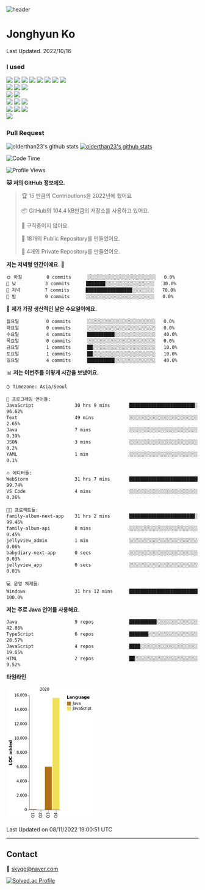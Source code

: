 ![header](https://capsule-render.vercel.app/api?type=waving&color=gradient&height=200&section=header&text=JongHyun%20Ko&fontSize=70)

# Jonghyun Ko

Last Updated. 2022/10/16

### I used
<img src="https://img.shields.io/badge/JavaScript-F7DF1E?style=flat&logo=JavaScript&logoColor=white"/></a>
<img src="https://img.shields.io/badge/TypeScript-3178C6?style=flat&logo=TypeScript&logoColor=white"/></a>
<img src="https://img.shields.io/badge/React-61DAFE?style=flat&logo=React&logoColor=white"/></a>
<img src="https://img.shields.io/badge/React Native-764ABC?style=flat&logo=React&logoColor=white"/></a>
<img src="https://img.shields.io/badge/NextJS-000000?style=flat&logo=Next.js&logoColor=white"/></a>
<img src="https://img.shields.io/badge/Jquery-0769AD?style=flat&logo=jQuery&logoColor=white"/></a>
<img src="https://img.shields.io/badge/Sass-CC6699?style=flat&logo=Sass&logoColor=white"/></a>
<img src="https://img.shields.io/badge/Gatsby-663399?style=flat&logo=Gatsby&logoColor=white"/></a>
<br/>
<img src="https://img.shields.io/badge/Redux-764ABC?style=flat&logo=Redux&logoColor=white"/></a>
<img src="https://img.shields.io/badge/Jest-C21325?style=flat&logo=Jest&logoColor=white"/></a>
<img src="https://img.shields.io/badge/Storybook-FF4785?style=flat&logo=Storybook&logoColor=white"/></a>
<br/>
<img src="https://img.shields.io/badge/Spring Boot-6DB33F?style=flat&logo=SpringBoot&logoColor=white"/></a>
<img src="https://img.shields.io/badge/Node.js-339933?style=flat&logo=Node.js&logoColor=white"/></a>
<br/>
<img src="https://img.shields.io/badge/MySQL-4479A1?style=flat&logo=MySQL&logoColor=white"/></a>
<img src="https://img.shields.io/badge/Oracle-F80000?style=flat&logo=Oracle&logoColor=white"/></a>
<img src="https://img.shields.io/badge/Elastic search-005571?style=flat&logo=Elasticsearch&logoColor=white"/></a>
<br/>
<img src="https://img.shields.io/badge/Atlassian-0052CC?style=flat&logo=Atlassian&logoColor=white"/></a>
<img src="https://img.shields.io/badge/Vercel-000000?style=flat&logo=Vercel&logoColor=white"/></a>
<img src="https://img.shields.io/badge/AWS-FF9900?style=flat&logo=Amazon AWS&logoColor=white"/></a>
<br/>
<img src="https://img.shields.io/badge/Jetbrains-0052CC?style=flat&logo=JetBrains&logoColor=white"/></a>

### Pull Request

![olderthan23's github stats](https://github-readme-stats.vercel.app/api?username=orderthan23&show_icons=true)
[![olderthan23's github stats](https://github-readme-stats.vercel.app/api/top-langs/?username=orderthan23&show_icons=true&hide_border=true&title_color=004386&icon_color=004386&layout=compact)](https://github.com/orderthan23)

  <!--START_SECTION:waka-->
![Code Time](http://img.shields.io/badge/Code%20Time-25%20hrs%2059%20mins-blue)

![Profile Views](http://img.shields.io/badge/Profile%20Views-56-blue)

**🐱 저의 GitHub 정보에요.** 

> 🏆 15 만큼의 Contributions을 2022년에 했어요
 > 
> 📦 GitHub의 104.4 kB만큼의 저장소를 사용하고 있어요. 
 > 
> 🚫 구직중이지 않아요.
 > 
> 📜 18개의 Public Repository를 만들었어요. 
 > 
> 🔑 4개의 Private Repository를 만들었어요.  
 > 
**저는 저녁형 인간이에요. 🦉** 

```text
🌞 아침         0 commits      ░░░░░░░░░░░░░░░░░░░░░░░░░   0.0% 
🌆 낮　         3 commits      ███████░░░░░░░░░░░░░░░░░░   30.0% 
🌃 저녁         7 commits      █████████████████░░░░░░░░   70.0% 
🌙 밤　         0 commits      ░░░░░░░░░░░░░░░░░░░░░░░░░   0.0%

```
📅 **제가 가장 생산적인 날은 수요일이에요.** 

```text
월요일          0 commits      ░░░░░░░░░░░░░░░░░░░░░░░░░   0.0% 
화요일          0 commits      ░░░░░░░░░░░░░░░░░░░░░░░░░   0.0% 
수요일          4 commits      ██████████░░░░░░░░░░░░░░░   40.0% 
목요일          0 commits      ░░░░░░░░░░░░░░░░░░░░░░░░░   0.0% 
금요일          1 commits      ██░░░░░░░░░░░░░░░░░░░░░░░   10.0% 
토요일          1 commits      ██░░░░░░░░░░░░░░░░░░░░░░░   10.0% 
일요일          4 commits      ██████████░░░░░░░░░░░░░░░   40.0%

```


📊 **저는 이번주를 이렇게 시간을 보냈어요.** 

```text
⌚︎ Timezone: Asia/Seoul

💬 프로그래밍 언어들: 
JavaScript               30 hrs 9 mins       ████████████████████████░   96.62% 
Text                     49 mins             ░░░░░░░░░░░░░░░░░░░░░░░░░   2.65% 
Java                     7 mins              ░░░░░░░░░░░░░░░░░░░░░░░░░   0.39% 
JSON                     3 mins              ░░░░░░░░░░░░░░░░░░░░░░░░░   0.2% 
YAML                     1 min               ░░░░░░░░░░░░░░░░░░░░░░░░░   0.1%

🔥 에디터들: 
WebStorm                 31 hrs 7 mins       █████████████████████████   99.74% 
VS Code                  4 mins              ░░░░░░░░░░░░░░░░░░░░░░░░░   0.26%

🐱‍💻 프로젝트들: 
family-album-next-app    31 hrs 2 mins       ████████████████████████░   99.46% 
family-album-api         8 mins              ░░░░░░░░░░░░░░░░░░░░░░░░░   0.45% 
jellyview_admin          1 min               ░░░░░░░░░░░░░░░░░░░░░░░░░   0.06% 
babydiary-next-app       0 secs              ░░░░░░░░░░░░░░░░░░░░░░░░░   0.03% 
jellyview_app            0 secs              ░░░░░░░░░░░░░░░░░░░░░░░░░   0.01%

💻 운영 체제들: 
Windows                  31 hrs 12 mins      █████████████████████████   100.0%

```

**저는 주로 Java 언어를 사용해요.** 

```text
Java                     9 repos             ██████████░░░░░░░░░░░░░░░   42.86% 
TypeScript               6 repos             ███████░░░░░░░░░░░░░░░░░░   28.57% 
JavaScript               4 repos             ████░░░░░░░░░░░░░░░░░░░░░   19.05% 
HTML                     2 repos             ██░░░░░░░░░░░░░░░░░░░░░░░   9.52%

```


**타임라인**

![Chart not found](https://raw.githubusercontent.com/orderthan23/orderthan23/main/charts/bar_graph.png) 


 Last Updated on 08/11/2022 19:00:51 UTC
<!--END_SECTION:waka-->
---
## Contact

💌 skygg@naver.com


[![Solved.ac Profile](http://mazassumnida.wtf/api/v2/generate_badge?boj=hg121500)](https://solved.ac/hg121500/)
